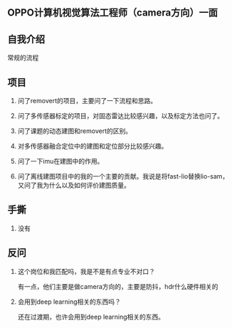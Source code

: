 ## OPPO计算机视觉算法工程师（camera方向）一面

## 自我介绍

常规的流程

## 项目

1. 问了removert的项目，主要问了一下流程和思路。

2. 问了多传感器标定的项目，对固态雷达比较感兴趣，以及标定方法也问了。

3. 问了课题的动态建图和removert的区别。

4. 对多传感器融合定位中的建图和定位部分比较感兴趣。

5. 问了一下imu在建图中的作用。

6. 问了离线建图项目中的我的一个主要的贡献。我说是将fast-lio替换lio-sam，又问了我为什么以及如何评价建图质量。

## 手撕
1. 没有

## 反问
1. 这个岗位和我匹配吗，我是不是有点专业不对口？

    有一点，他们主要是做camera方向的，主要是防抖，hdr什么硬件相关的

2. 会用到deep learning相关的东西吗？

    还在过渡期，也许会用到deep learning相关的东西。


